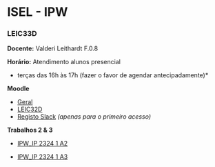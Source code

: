 # ISEL - IPW
### LEIC33D

**Docente:** Valderi Leithardt F.0.8

**Horário:** Atendimento alunos presencial 
- terças das 16h às 17h (fazer o favor de agendar antecipadamente)*

**Moodle**
- [Geral](https://2324moodle.isel.pt/course/view.php?id=7525)
- [LEIC32D](https://2324moodle.isel.pt/course/view.php?id=6890) 
- [Registo Slack](https://join.slack.com/t/iselleicipwpi-sdr2356/signup) *(apenas para o primeiro acesso)*

**Trabalhos 2 & 3**
- [IPW_IP 2324 1 A2](https://github.com/isel-leic-ipw/2324i-IPW-LEIC31D/wiki/IPW_IP-2324-1-A2)

- [IPW_IP 2324 1 A3](https://github.com/isel-leic-ipw/2324i-IPW-LEIC31D/wiki/IPW_IP-2324-1-A3)